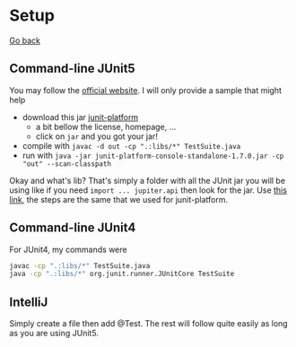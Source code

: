 # Setup

[Go back](../../../../../../programming-languages/high-level/java/_old/index.md#tests-with-junit)

## Command-line JUnit5

You may follow the [official website](https://junit.org/junit5/docs/current/user-guide/#running-tests-console-launcher). I will only provide a sample that might help

* download this jar [junit-platform](https://mvnrepository.com/artifact/org.junit.platform/junit-platform-console-standalone/1.7.0)
    * a bit bellow the license, homepage, ...
    * click on `jar` and you got your jar!
* compile with `javac -d out -cp ".:libs/*" TestSuite.java`
* run with `java -jar junit-platform-console-standalone-1.7.0.jar -cp "out" --scan-classpath`

Okay and what's lib? That's simply a folder with all the JUnit jar you will be using like if you need `import ... jupiter.api` then look for the jar. Use [this link](https://mvnrepository.com/artifact/org.junit.jupiter), the steps are the same that we used for junit-platform.

## Command-line JUnit4

For JUnit4, my commands were

```bash
javac -cp ".:libs/*" TestSuite.java
java -cp ".:libs/*" org.junit.runner.JUnitCore TestSuite
```

## IntelliJ

Simply create a file then add @Test. The rest will follow quite easily as long as you are using JUnit5.